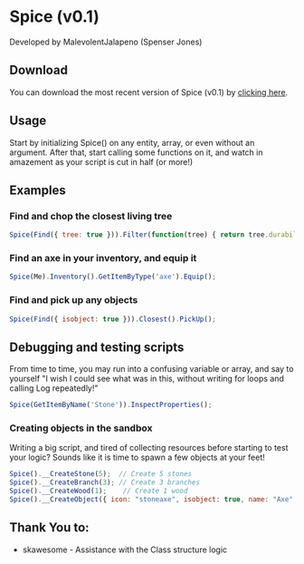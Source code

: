 # Spice (v0.1)
Developed by MalevolentJalapeno (Spenser Jones)

## Download
You can download the most recent version of Spice (v0.1) by [clicking here](./spice.js).

## Usage
Start by initializing Spice() on any entity, array, or even without an argument. After that, start calling some functions on it, and watch in amazement as your script is cut in half (or more!)

## Examples
### Find and chop the closest living tree
```javascript
Spice(Find({ tree: true })).Filter(function(tree) { return tree.durability > 0; }).Closest().Chop();
```
### Find an axe in your inventory, and equip it
```javascript
Spice(Me).Inventory().GetItemByType('axe').Equip();
```
### Find and pick up any objects
```javascript
Spice(Find({ isobject: true })).Closest().PickUp();
```

## Debugging and testing scripts
From time to time, you may run into a confusing variable or array, and say to yourself "I wish I could see what was in this, without writing for loops and calling Log repeatedly!"
```javascript
Spice(GetItemByName('Stone')).InspectProperties();
```

### Creating objects in the sandbox
Writing a big script, and tired of collecting resources before starting to test your logic? Sounds like it is time to spawn a few objects at your feet!
```javascript
Spice().__CreateStone(5);  // Create 5 stones
Spice().__CreateBranch(3); // Create 3 branches
Spice().__CreateWood(1);    // Create 1 wood
Spice().__CreateObject({ icon: "stoneaxe", isobject: true, name: "Axe", itemtype: "axe" }, 8); // Create 8 defined objects
```

## Thank You to:
* skawesome - Assistance with the Class structure logic